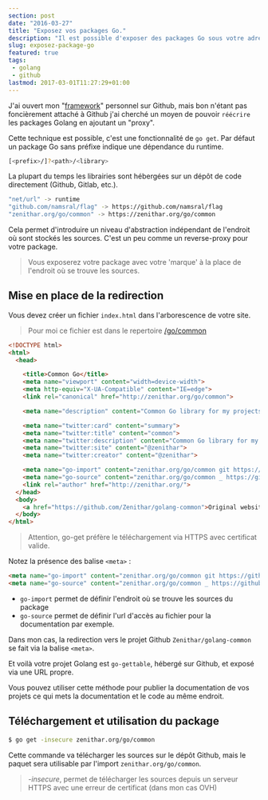 ```yaml
---
section: post
date: "2016-03-27"
title: "Exposez vos packages Go."
description: "Il est possible d'exposer des packages Go sous votre adresse à la place du dépot Github."
slug: exposez-package-go
featured: true
tags:
 - golang
 - github
lastmod: 2017-03-01T11:27:29+01:00
---
```


J'ai ouvert mon "[framework](https://github.com/Zenithar/golang-common)"
personnel sur Github, mais bon n'étant pas foncièrement attaché à Github j'ai cherché un moyen de pouvoir `réécrire`
les packages Golang en ajoutant un "proxy".

Cette technique est possible, c'est une fonctionnalité de `go get`.
Par défaut un package Go sans préfixe indique une dépendance du runtime.

```sh
[<prefix>/]?<path>/<library>
```

La plupart du temps les librairies sont hébergées sur un dépôt de code directement
(Github, Gitlab, etc.).

```sh
"net/url" -> runtime
"github.com/namsral/flag" -> https://github.com/namsral/flag
"zenithar.org/go/common" -> https://zenithar.org/go/common
```

Cela permet d'introduire un niveau d'abstraction indépendant de l'endroit
où sont stockés les sources. C'est un peu comme un reverse-proxy pour votre package.

> Vous exposerez votre package avec votre 'marque' à la place de l'endroit
> où se trouve les sources.

## Mise en place de la redirection

Vous devez créer un fichier `index.html` dans l'arborescence de votre site.

> Pour moi ce fichier est dans le repertoire [/go/common](http://zenithar.org/go/common)

```html
<!DOCTYPE html>
<html>
  <head>

    <title>Common Go</title>
    <meta name="viewport" content="width=device-width">
    <meta http-equiv="X-UA-Compatible" content="IE=edge">
    <link rel="canonical" href="http://zenithar.org/go/common">

    <meta name="description" content="Common Go library for my projects">

    <meta name="twitter:card" content="summary">
    <meta name="twitter:title" content="common">
    <meta name="twitter:description" content="Common Go library for my projects">
    <meta name="twitter:site" content="@zenithar">
    <meta name="twitter:creator" content="@zenithar">

    <meta name="go-import" content="zenithar.org/go/common git https://github.com/Zenithar/golang-common">
    <meta name="go-source" content="zenithar.org/go/common _ https://github.com/Zenithar/golang-common/tree/master{/dir} https://github.com/Zenithar/golang-common/blob/master{/dir}/{file}#L{line}">
    <link rel="author" href="http://zenithar.org/">
  </head>
  <body>
    <a href="https://github.com/Zenithar/golang-common">Original website</a>
  </body>
</html>
```

> Attention, go-get préfère le téléchargement via HTTPS avec certificat valide.

Notez la présence des balise `<meta>` :

```html
<meta name="go-import" content="zenithar.org/go/common git https://github.com/Zenithar/golang-common">
<meta name="go-source" content="zenithar.org/go/common _ https://github.com/Zenithar/golang-common/tree/master{/dir} https://github.com/Zenithar/golang-common/blob/master{/dir}/{file}#L{line}">
```

  * `go-import` permet de définir l'endroit où se trouve les sources du package
  * `go-source` permet de définir l'url d'accès au fichier pour la documentation
  par exemple.

Dans mon cas, la redirection vers le projet Github `Zenithar/golang-common` se
fait via la balise `<meta>`.

Et voilà votre projet Golang est `go-gettable`, hébergé sur Github, et exposé
via une URL propre.

Vous pouvez utiliser cette méthode pour publier la documentation de vos projets
ce qui mets la documentation et le code au même endroit.

## Téléchargement et utilisation du package

```sh
$ go get -insecure zenithar.org/go/common
```

Cette commande va télécharger les sources sur le dépôt Github, mais le paquet sera utilisable par l'import `zenithar.org/go/common`.

> *-insecure*, permet de télécharger les sources depuis un serveur HTTPS avec une erreur de certificat (dans mon cas OVH)
